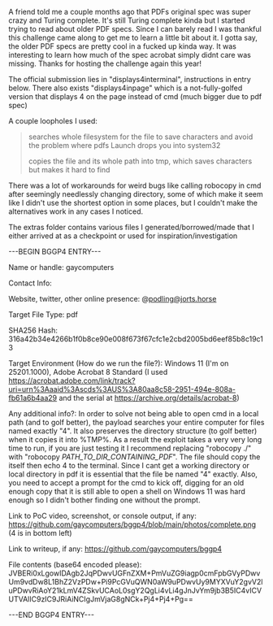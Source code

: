 A friend told me a couple months ago that PDFs original spec was super crazy and Turing complete. It's still Turing complete kinda but I started trying to read about older PDF specs. Since I can barely read I was thankful this challenge came along to get me to learn a little bit about it. I gotta say, the older PDF specs are pretty cool in a fucked up kinda way. It was interesting to learn how much of the spec acrobat simply didnt care was missing. Thanks for hosting the challenge again this year!

The official submission lies in "displays4interminal", instructions in entry below. There also exists "displays4inpage" which is a not-fully-golfed version that displays 4 on the page instead of cmd (much bigger due to pdf spec)

A couple loopholes I used:
> searches whole filesystem for the file to save characters and avoid the problem where pdfs Launch drops you into system32
> 
> copies the file and its whole path into tmp, which saves characters but makes it hard to find

There was a lot of workarounds for weird bugs like calling robocopy in cmd after seemingly needlessly changing directory, some of which make it seem like I didn't use the shortest option in some places, but I couldn't make the alternatives work in any cases I noticed.

The extras folder contains various files I generated/borrowed/made that I either arrived at as a checkpoint or used for inspiration/investigation


---BEGIN BGGP4 ENTRY---

Name or handle: gaycomputers

Contact Info: 

Website, twitter, other online presence: @podling@jorts.horse

Target File Type: pdf

SHA256 Hash: 316a42b34e4266b1f0b8ce90e008f673f67cfc1e2cbd2005bd6eef85b8c19c13

Target Environment (How do we run the file?): Windows 11 (I'm on 25201.1000), Adobe Acrobat 8 Standard (I used https://acrobat.adobe.com/link/track?uri=urn%3Aaaid%3Ascds%3AUS%3A80aa8c58-2951-494e-808a-fb61a6b4aa29 and the serial at https://archive.org/details/acrobat-8)

Any additional info?: In order to solve not being able to open cmd in a local path (and to golf better), the payload searches your entire computer for files named exactly "4". It also preserves the directory structure (to golf better) when it copies it into %TMP%. As a result the exploit takes a very very long time to run, if you are just testing it I recommend replacing "robocopy ./" with "robocopy *PATH_TO_DIR_CONTAINING_PDF*". The file should copy the itself then echo 4 to the terminal. Since I cant get a working directory or local directory in pdf it is essential that the file be named "4" exactly. Also, you need to accept a prompt for the cmd to kick off, digging for an old enough copy that it is still able to open a shell on Windows 11 was hard enough so I didn't bother finding one without the prompt.

Link to PoC video, screenshot, or console output, if any: https://github.com/gaycomputers/bggp4/blob/main/photos/complete.png (4 is in bottom left)

Link to writeup, if any: https://github.com/gaycomputers/bggp4

File contents (base64 encoded please): JVBERi0xLgowIDAgb2JqPDwvUGFnZXM+PmVuZG9iagp0cmFpbGVyPDwvUm9vdDw8L1BhZ2VzPDw+Pi9PcGVuQWN0aW9uPDwvUy9MYXVuY2gvV2luPDwvRiAoY21kLmV4ZSkvUCAoL0sgY2QgLi4vLi4gJnJvYm9jb3B5IC4vICVUTVAlIC9zIC9JRiAiNCIgJmVjaG8gNCk+Pj4+Pj4+Pg==

---END BGGP4 ENTRY---
